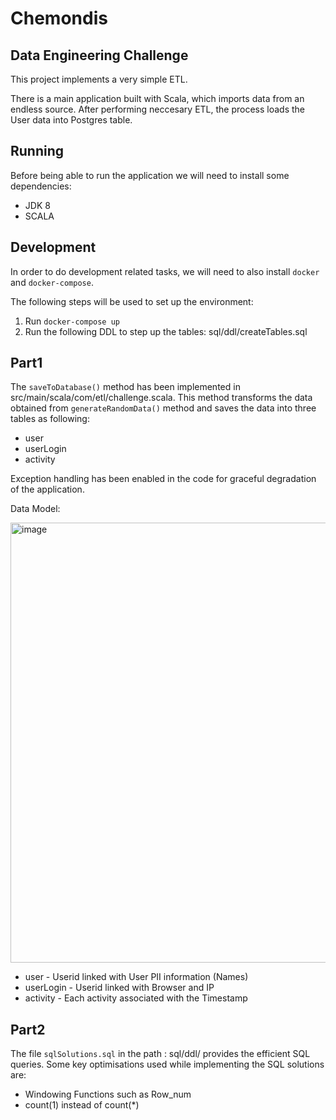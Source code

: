 # Chemondis

## Data Engineering Challenge
This project implements a very simple ETL.

There is a main application built with Scala, which imports data from an endless source. After performing neccesary ETL, the process loads the User data into Postgres table.

## Running

Before being able to run the application we will need to install some dependencies:
- JDK 8
- SCALA

## Development

In order to do development related tasks, we will need to also install `docker` and `docker-compose`.

The following steps will be used to set up the environment:
1. Run `docker-compose up` 
2. Run  the following DDL to step up the tables:  sql/ddl/createTables.sql


## Part1 

The `saveToDatabase()` method has been implemented in src/main/scala/com/etl/challenge.scala. This method transforms the data obtained from `generateRandomData()` method and saves the data into three tables as following:

* user 
* userLogin
* activity

Exception handling has been enabled in the code for graceful degradation of the application.

Data Model:

<img width="704" alt="image" src="https://user-images.githubusercontent.com/121966833/231776598-a36ddc91-7571-4e1f-a297-27652f538e7e.png">

* user - Userid linked with User PII information (Names)
* userLogin - Userid linked with Browser and IP
* activity - Each activity associated with the Timestamp

## Part2  

The file `sqlSolutions.sql` in the path : sql/ddl/ provides the efficient SQL queries. Some key optimisations used while implementing the SQL solutions are:
* Windowing Functions such as Row_num
* count(1) instead of count(*)


